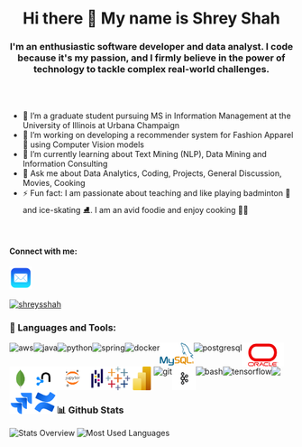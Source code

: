 <h1 align="center"> Hi there 👋 My name is Shrey Shah </h1>
<h3 align="center"> I'm an enthusiastic software developer and data analyst. I code because it's my passion, and I firmly believe in the power of technology to tackle complex real-world challenges. </h3>
<br>
<!--
**shreyss99/shreyss99** is a ✨ _special_ ✨ repository because its `README.md` (this file) appears on your GitHub profile.
Here are some ideas to get you started:
-->

<br>

- 🔭 I’m a graduate student pursuing MS in Information Management at the University of Illinois at Urbana Champaign
- 🔭 I’m working on developing a recommender system for Fashion Apparel 👚 using Computer Vision models
- 🌱 I’m currently learning about Text Mining (NLP), Data Mining and Information Consulting
- 💬 Ask me about Data Analytics, Coding, Projects, General Discussion, Movies, Cooking
- ⚡ Fun fact: I am passionate about teaching and like playing badminton 🏸 and ice-skating ⛸️. I am an avid foodie and enjoy cooking 👨‍🍳

<br>

<h4 align="left">Connect with me:</h4>
<p align="left">
  
  [<img src="https://github.com/shreyss99/shreyss99/blob/07a9be683c77f96ac8ae423fdd0e1bc0b8ecffd0/mail.png" width="40" height="40">](mailto:sshah023@illinois.edu)
  
  <a href="https://linkedin.com/in/shreysshah" target="blank"><img align="center" src="https://raw.githubusercontent.com/rahuldkjain/github-profile-readme-generator/master/src/images/icons/Social/linked-in-alt.svg" alt="shreysshah" height="30" width="40" /></a>
</p>

<div id='lang_tools'>
  
### 🔨 Languages and Tools:

<!--AWS-->
<a href="https://aws.amazon.com" target="_blank"> <img src="https://raw.githubusercontent.com/shreyss99/README_icons/main/language_and_tools/square/aws/aws.svg" alt="aws" align="left"  height="42px"/> </a> 

<!--JAVA-->
<a href="https://www.java.com/" target="_blank"> <img src="https://raw.githubusercontent.com/rahul-jha98/github_readme_icons/main/language_and_tools/square/java/java.svg" alt="java" align="left" height="42px"/> </a>

<!--PYTHON-->
<a href="https://www.python.org" target="_blank"> <img src="https://raw.githubusercontent.com/shreyss99/README_icons/main/language_and_tools/square/python/python.svg" alt="python" align="left" height="42px"/> </a>

<!--SPRING-->
<a href="https://spring.io/" target="_blank"> <img src="https://cdn.jsdelivr.net/gh/devicons/devicon/icons/spring/spring-original-wordmark.svg" alt="spring" align="left" height="42px"/> </a>

<!--DOCKER-->
<a href="https://www.docker.com/" target="_blank"> <img src="https://raw.githubusercontent.com/shreyss99/README_icons/main/language_and_tools/square/docker/docker.svg" alt="docker" align="left" height="42px"/> </a>

<!--MYSQL-->
<a href="https://www.mysql.com/" target="_blank"> <img src="https://github.com/shreyss99/README_icons/blob/main/language_and_tools/square/mysql/mysql.png" alt="mysql" align="left" height="40px" width="60px"/> </a>

<!--POSTGRESQL-->
<a href="https://www.postgresql.org/" target="_blank"> <img src="https://cdn.jsdelivr.net/gh/devicons/devicon/icons/postgresql/postgresql-original-wordmark.svg" alt="postgresql" align="left" height="42px"/> </a>

<!--ORACLE-->
<a href="https://www.oracle.com/" target="_blank"> <img src="https://github.com/shreyss99/README_icons/blob/main/language_and_tools/square/oracle/oracle.png" alt="oracle" align="left" height="42px"/> </a>

<!--MONGODB-->  
<a href="https://www.mongodb.com/" target="_blank"> <img src="https://raw.githubusercontent.com/shreyss99/README_icons/main/language_and_tools/square/mongodb/mongodb.svg" alt="mongodb" align="left" height="42px"/> </a>

<!--NEO4J-->  
<a href="https://neo4j.com/" target="_blank"> <img src="https://github.com/shreyss99/README_icons/blob/main/language_and_tools/square/neo4j/neo4j.png" alt="neo4j" align="left" height="42px"/> </a>

<!--JUPYTER-->
<a href="https://jupyter.org/" target="_blank"> <img src="https://raw.githubusercontent.com/shreyss99/README_icons/main/language_and_tools/square/jupyter/jupyter.webp" alt="jupyter" align="left" height="42px"/> </a>

<!--PANDAS-->
<a href="https://pandas.pydata.org/" target="_blank"> <img src="https://github.com/shreyss99/README_icons/blob/main/language_and_tools/square/pandas/pandas.png" alt="pandas" align="left" height="42px"/> </a>

<!--TABLEAU-->
<a href="https://www.tableau.com/" target="_blank"> <img src="https://raw.githubusercontent.com/shreyss99/README_icons/main/language_and_tools/square/tableau/tableau.svg" alt="tableau" align="left" height="42px"/> </a>

<!--POWERBI-->
<a href="https://powerbi.microsoft.com/" target="_blank"> <img src="https://github.com/shreyss99/README_icons/blob/main/language_and_tools/square/power_bi/power_bi.png" alt="powerbi" align="left" height="42px"/> </a>

<!--GIT-SCM-->
<a href="https://git-scm.com/" target="_blank"> <img src="https://raw.githubusercontent.com/shreyss99/README_icons/main/language_and_tools/square/git-scm/git-scm.svg" alt="git" align="left" height="42px"/> </a>

<!--KAFKA-->
<a href="https://kafka.apache.org/" target="_blank"> <img src="https://raw.githubusercontent.com/shreyss99/README_icons/main/language_and_tools/square/kafka/kafka.jpeg" alt="git" align="left" height="42px"/> </a>

<!--BASH-->
  <a href="https://www.gnu.org/software/bash/" target="_blank"> <img src="https://raw.githubusercontent.com/shreyss99/README_icons/main/language_and_tools/square/bash/bash.svg" alt="bash" align="left" height="42px"/> </a>

<!--TENSORFLOW-->
<a href="https://www.tensorflow.org" target="_blank"> <img align="left" src="https://raw.githubusercontent.com/shreyss99/README_icons/main/language_and_tools/square/tensorflow/tensorflow.svg" alt="tensorflow" height="42px"/> </a> 

<!--JENKINS-->
<a href="https://jenkins.io" target="_blank"> <img src="https://raw.githubusercontent.com/shreyss99/README_icons/main/language_and_tools/square/jenkins/jenkins.svg" align="left" height="42px"/> </a>

<!--JIRA-->
<a href="https://www.atlassian.com/software/jira" target="_blank"> <img src="https://raw.githubusercontent.com/shreyss99/README_icons/main/language_and_tools/square/jira/jira.svg" alt="jira" align="left" height="42px"/> </a>

<!--CONFLUENCE-->
<a href="https://www.atlassian.com/software/confluence" target="_blank"> <img src="https://raw.githubusercontent.com/shreyss99/README_icons/main/language_and_tools/square/confluence/confluence.svg" alt="confluence" align="left" height="42px"/> </a>

</div>

<br>
<br>
<br>
<br>
<br>

### 📊 Github Stats
<div id='git_stats'>
  
![Stats Overview](https://github-readme-stats.vercel.app/api?username=shreyss99&rank_icon=github&show_icons=true&theme=github_dark)
![Most Used Languages](https://github-readme-stats.vercel.app/api/top-langs/?username=shreyss99&layout=compact&theme=github_dark&hide_border=false)

</div>

<br>

